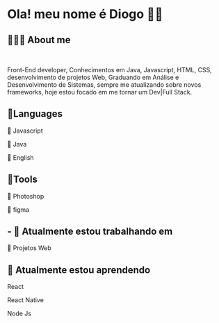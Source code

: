 <h1> Ola! meu nome é Diogo 👨‍💻 </h1>

<h2> 🧑🏻‍🚀  About me</h2>
<br>
<p>Front-End developer, Conhecimentos em Java, Javascript, HTML, CSS, desenvolvimento de projetos Web,
   Graduando em Análise e Desenvolvimento de Sistemas, sempre me atualizando sobre novos frameworks, hoje
   estou focado em me tornar um Dev|Full Stack. </p>
   
  <h2>📌Languages</h2>
  <p>🔹 Javascript</p>
  <p>🔹 Java</p>
  <p>🔴 English</p>
  
  <h2>📌Tools</h2>
  <p>🔹 Photoshop</p>
  <p>🔹 figma</p>
  
  <h2>- 🔭 Atualmente estou trabalhando em</h2>
  <p>🔹 Projetos Web</p>
  
  <h2>🌱 Atualmente estou aprendendo </h2>
  <p>React</p>
  <p>React Native</p>
  <p>Node Js</p>
  
